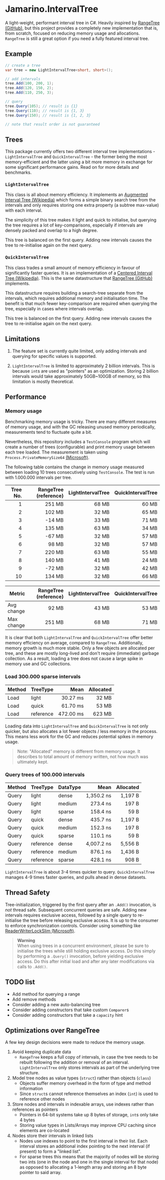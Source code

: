 # Jamarino.IntervalTree

A light-weight, performant interval tree in C#. Heavily inspired by [RangeTree (GitHub)](https://github.com/mbuchetics/RangeTree), but this project provides a completely new implementation that is, from scratch, focused on reducing memory usage and allocations. `RangeTree` is still a great option if you need a fully featured interval tree.

## Example

```csharp
// create a tree
var tree = new LightIntervalTree<short, short>();

// add intervals
tree.Add(100, 200, 1);
tree.Add(120, 150, 2);
tree.Add(110, 250, 3);

// query
tree.Query(105); // result is {1}
tree.Query(110); // result is {1, 3}
tree.Query(150); // result is {1, 2, 3}

// note that result order is not guaranteed
```

## Trees

This package currently offers two different interval tree implementations - `LightIntervalTree` and `QuickIntervalTree` - the former being the most memory-efficient and the latter using a bit more memory in exchange for some significant performance gains. Read on for more details and benchmarks.

### `LightIntervalTree`

This class is all about memory efficiency. It implements an [Augmented Interval Tree (Wikipedia)](https://en.wikipedia.org/wiki/Interval_tree#Augmented_tree) which forms a simple binary search tree from the intervals and only requires storing one extra property (a subtree max-value) with each interval.

The simplicity of this tree makes it light and quick to initialise, but querying the tree requires a lot of key-comparisons, especially if intervals are densely packed and overlap to a high degree.

This tree is balanced on the first query. Adding new intervals causes the tree to re-initialise again on the next query.

### `QuickIntervalTree`

This class trades a small amount of memory efficiency in favour of significantly faster queries. It is an implementation of a [Centered Interval Tree (Wikipedia)](https://en.wikipedia.org/wiki/Interval_tree#Centered_interval_tree). This is the same datastructure that [RangeTree (GitHub)](https://github.com/mbuchetics/RangeTree) implements.

This datastructure requires building a search-tree separate from the intervals, which requires additional memory and initialisation time. The benefit is that much fewer key-comparison are required when querying the tree, especially in cases where intervals overlap.

This tree is balanced on the first query. Adding new intervals causes the tree to re-initialise again on the next query.

## Limitations

1. The feature set is currently quite limited, only adding intervals and querying for specific values is supported.

1. `LightIntervalTree` is limited to approximately 2 billion intervals. This is because `int`s are used as "pointers" as an optimization. Storing 2 billion intervals would take approximately 50GB~100GB of memory, so this limitation is mostly theoretical.

## Performance

### Memory usage

Benchmarking memory usage is tricky. There are many different measures of memory usage, and with the GC releasing unused memory periodically, measurements tend to fluctuate quite a bit.

Nevertheless, this repository includes a `TestConsole` program which will create a number of trees (configurable) and print memory usage between each tree loaded. The measurement is taken using `Process.PrivateMemorySize64` [(Microsoft)](https://docs.microsoft.com/en-us/dotnet/api/system.diagnostics.process.privatememorysize64?view=net-6.0).

The following table contains the change in memory usage measured between loading 10 trees consecutively using `TestConsole`. The test is run with 1.000.000 intervals per tree.

| Tree No. | RangeTree (reference) | LightIntervalTree | QuickIntervalTree |
|---------:|----------------------:|------------------:|------------------:|
|        1 |                251 MB |             68 MB |             60 MB |
|        2 |                102 MB |             32 MB |             65 MB |
|        3 |                -14 MB |             33 MB |             71 MB |
|        4 |                135 MB |             63 MB |             34 MB |
|        5 |                -67 MB |             32 MB |             57 MB |
|        6 |                 98 MB |             32 MB |             57 MB |
|        7 |                220 MB |             63 MB |             55 MB |
|        8 |                140 MB |             41 MB |             24 MB |
|        9 |                -72 MB |             32 MB |             42 MB |
|       10 |                134 MB |             32 MB |             66 MB |

| Metric     | RangeTree (reference) | LightIntervalTree | QuickIntervalTree |
|------------|----------------------:|------------------:|------------------:|
| Avg change |                 92 MB |             43 MB |             53 MB |
| Max change |                251 MB |             68 MB |             71 MB |

It is clear that both `LightIntervalTree` and `QuickIntervalTree` offer better memory efficiency on average, compared to `RangeTree`. Additionally, memory growth is much more stable. Only a few objects are allocated per tree, and these are mostly long-lived and don't require (immediate) garbage collection. As a result, loading a tree does not cause a large spike in memory use and GC collections.

### Load 300.000 sparse intervals

| Method |  TreeType |      Mean | Allocated |
|------- |---------- |----------:|----------:|
|   Load |     light |  30.27 ms |     32 MB |
|   Load |     quick |  61.70 ms |     53 MB |
|   Load | reference | 472.00 ms |    623 MB |

Loading data into `LightIntervalTree` and `QuickIntervalTree` is not only quicker, but also allocates a lot fewer objects / less memory in the process. This means less work for the GC and reduces potential spikes in memory usage.

> Note: "Allocated" memory is different from memory usage. It describes to total amount of memory written, not how much was ultimately kept.

###  Query trees of 100.000 intervals

| Method | TreeType  | DataType |       Mean | Allocated |
|--------|-----------|----------|-----------:|----------:|
| Query  | light     | dense    | 1,350.2 ns |   1,197 B |
| Query  | light     | medium   |   273.4 ns |     197 B |
| Query  | light     | sparse   |   158.4 ns |      59 B |
| Query  | quick     | dense    |   435.7 ns |   1,197 B |
| Query  | quick     | medium   |   152.3 ns |     197 B |
| Query  | quick     | sparse   |   110.1 ns |      59 B |
| Query  | reference | dense    | 4,007.2 ns |   5,556 B |
| Query  | reference | medium   |   876.1 ns |   1,436 B |
| Query  | reference | sparse   |   428.1 ns |     908 B |

`LightIntervalTree` is about 3-4 times quicker to query. `QuickIntervalTree` manages 4-9 times faster queries, and pulls ahead in dense datasets.

## Thread Safety

Tree-initialization, triggered by the first query after an `.Add()` invocation, is _not_ thread safe. Subsequent concurrent queries are safe. Adding new intervals requires exclusive access, followed by a single query to re-initialise the tree before releasing exclusive access. It is up to the consumer to enforce synchronization controls. Consider using something like [ReaderWriterLockSlim (Microsoft)](https://docs.microsoft.com/en-us/dotnet/api/system.threading.readerwriterlockslim).

> **Warning**<br>
When using trees in a concurrent environment, please be sure to initialise the trees while still holding exclusive access. Do this simply by performing a `.Query()` invocation, before yielding exclusive access. Do this after initial load and after any later modifications via calls to `.Add()`.

## TODO list

* Add method for querying a range
* Add remove methods
* Consider adding a new auto-balancing tree
* Consider adding constructors that take custom `Comparer`s
* Consider adding constructors that take a `capacity` hint

## Optimizations over RangeTree

A few key design decisions were made to reduce the memory usage.

1. Avoid keeping duplicate data
    * `RangeTree` keeps a full copy of intervals, in case the tree needs to be rebuilt following the addition or removal of an interval. `LightIntervalTree` only stores intervals as part of the underlying tree structure.
1. Model tree nodes as value types (`struct`) rather than objects (`class`)
    * Objects suffer memory overhead in the form of type and method information
    * Since `struct`s cannot reference themselves an index (`int`) is used to reference other nodes
1. Store nodes and intervals in indexable arrays, use indexes rather than references as pointers
    * Pointers in 64-bit systems take up 8 bytes of storage, `int`s only take 4 bytes
    * Storing value types in Lists/Arrays may improve CPU caching since elements are co-located
1. Nodes store their intervals in linked lists
    * Nodes use indexes to point to the first interval in their list. Each interval stores an additional index pointing to the next interval (if present) to form a "linked list".
    * For sparse trees this means that the majority of nodes will be storing two ints (one in the node and one in the single interval for that node) as opposed to allocating a 1-length array and storing an 8 byte pointer to said array.
